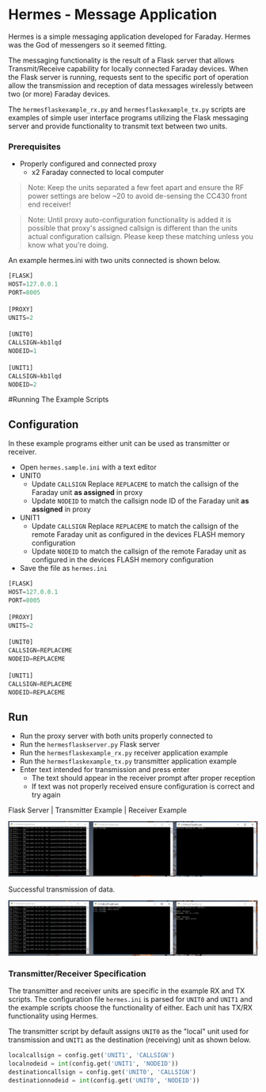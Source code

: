 # Hermes - Message Application

Hermes is a simple messaging application developed for Faraday. Hermes was the God of messengers so it seemed fitting.

The messaging functionality is the result of a Flask server that allows Transmit/Receive capability for locally connected Faraday devices. When the Flask server is running, requests sent to the specific port of operation allow the transmission and reception of data messages wirelessly between two (or more) Faraday devices.

The `hermesflaskexample_rx.py` and `hermesflaskexample_tx.py` scripts are examples of simple user interface programs utilizing the Flask messaging server and provide functionality to transmit text between two units.

### Prerequisites
* Properly configured and connected proxy
  * x2 Faraday connected to local computer
 
> Note: Keep the units separated a few feet apart and ensure the RF power settings are below ~20 to avoid de-sensing the CC430 front end receiver!

> Note: Until proxy auto-configuration functionality is added it is possible that proxy's assigned callsign is different than the units actual configuration callsign. Please keep these matching unless you know what you're doing.

An example hermes.ini with two units connected is shown below.

```Python
[FLASK]
HOST=127.0.0.1
PORT=8005

[PROXY]
UNITS=2

[UNIT0]
CALLSIGN=kb1lqd
NODEID=1

[UNIT1]
CALLSIGN=kb1lqd
NODEID=2


```


#Running The Example Scripts

## Configuration

In these example programs either unit can be used as transmitter or receiver.

* Open `hermes.sample.ini` with a text editor
* UNIT0
  * Update `CALLSIGN` Replace ```REPLACEME``` to match the callsign of the Faraday unit **as assigned** in proxy
  * Update `NODEID` to match the callsign node ID of the Faraday unit **as assigned** in proxy
* UNIT1
  * Update `CALLSIGN` Replace ```REPLACEME``` to match the callsign of the remote Faraday unit as configured in the devices FLASH memory configuration
  * Update `NODEID` to match the callsign of the remote Faraday unit as configured in the devices FLASH memory configuration
* Save the file as `hermes.ini`


```python
[FLASK]
HOST=127.0.0.1
PORT=8005

[PROXY]
UNITS=2

[UNIT0]
CALLSIGN=REPLACEME
NODEID=REPLACEME

[UNIT1]
CALLSIGN=REPLACEME
NODEID=REPLACEME

```

## Run

* Run the proxy server with both units properly connected to
* Run the `hermesflaskserver.py` Flask server
* Run the `hermesflaskexample_rx.py` receiver application example
* Run the `hermesflaskexample_tx.py` transmitter application example
* Enter text intended for transmission and press enter
  * The text should appear in the receiver prompt after proper reception
  * If text was not properly received ensure configuration is correct and try again



Flask Server | Transmitter Example | Receiver Example

![All Hermes programs started](Images/Start.png)

Successful transmission of data.

![Successful transmission of data](Images/TX-RX-Data.png)

### Transmitter/Receiver Specification

The transmitter and receiver units are specific in the example RX and TX scripts. The configuration file `hermes.ini` is parsed for `UNIT0` and `UNIT1` and the example scripts choose the functionality of either. Each unit has TX/RX functionality using Hermes.

The transmitter script by default assigns `UNIT0` as the "local" unit used for transmission and `UNIT1` as the destination (receiving) unit as shown below.


``` Python
localcallsign = config.get('UNIT1', 'CALLSIGN')
localnodeid = int(config.get('UNIT1', 'NODEID'))
destinationcallsign = config.get('UNIT0', 'CALLSIGN')
destinationnodeid = int(config.get('UNIT0', 'NODEID'))
```